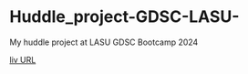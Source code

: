 # Huddle_project-GDSC-LASU-
My huddle project at LASU GDSC Bootcamp 2024

[liv URL](https://spencerjmk.github.io/Huddle_project-GDSC-LASU-/)
